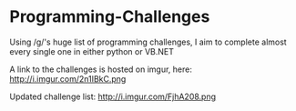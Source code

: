 # Programming-Challenges
Using /g/'s huge list of programming challenges, I aim to complete almost every single one in either python or VB.NET

A link to the challenges is hosted on imgur, here: http://i.imgur.com/2n1IBkC.png

Updated challenge list: http://i.imgur.com/FjhA208.png
